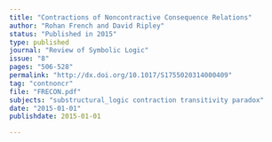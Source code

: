 ```yaml
---
title: "Contractions of Noncontractive Consequence Relations"
author: "Rohan French and David Ripley"
status: "Published in 2015"
type: published
journal: "Review of Symbolic Logic"
issue: "8"
pages: "506-528"
permalink: "http://dx.doi.org/10.1017/S1755020314000409"
tag: "contnoncr"
file: "FRECON.pdf"
subjects: "substructural_logic contraction transitivity paradox"
date: "2015-01-01"
publishdate: 2015-01-01

---
```

